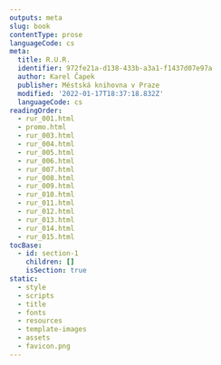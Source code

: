 ```yaml
---
outputs: meta
slug: book
contentType: prose
languageCode: cs
meta:
  title: R.U.R.
  identifier: 972fe21a-d138-433b-a3a1-f1437d07e97a
  author: Karel Čapek
  publisher: Městská knihovna v Praze
  modified: '2022-01-17T18:37:18.832Z'
  languageCode: cs
readingOrder:
  - rur_001.html
  - promo.html
  - rur_003.html
  - rur_004.html
  - rur_005.html
  - rur_006.html
  - rur_007.html
  - rur_008.html
  - rur_009.html
  - rur_010.html
  - rur_011.html
  - rur_012.html
  - rur_013.html
  - rur_014.html
  - rur_015.html
tocBase:
  - id: section-1
    children: []
    isSection: true
static:
  - style
  - scripts
  - title
  - fonts
  - resources
  - template-images
  - assets
  - favicon.png
---
```

